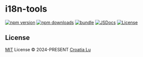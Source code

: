 # i18n-tools

[![npm version][npm-version-src]][npm-version-href]
[![npm downloads][npm-downloads-src]][npm-downloads-href]
[![bundle][bundle-src]][bundle-href]
[![JSDocs][jsdocs-src]][jsdocs-href]
[![License][license-src]][license-href]

## License

[MIT](./LICENSE) License © 2024-PRESENT [Croatia Lu](https://github.com/croatialu)

<!-- Badges -->

[npm-version-src]: https://img.shields.io/npm/v/@croatialu/i18n-tools?style=flat&colorA=080f12&colorB=1fa669
[npm-version-href]: https://npmjs.com/package/@croatialu/i18n-tools
[npm-downloads-src]: https://img.shields.io/npm/dm/@croatialu/i18n-tools?style=flat&colorA=080f12&colorB=1fa669
[npm-downloads-href]: https://npmjs.com/package/@croatialu/i18n-tools
[bundle-src]: https://img.shields.io/bundlephobia/minzip/@croatialu/i18n-tools?style=flat&colorA=080f12&colorB=1fa669&label=minzip
[bundle-href]: https://bundlephobia.com/result?p=@croatialu/i18n-tools
[license-src]: https://img.shields.io/github/license/antfu/@croatialu/i18n-tools.svg?style=flat&colorA=080f12&colorB=1fa669
[license-href]: https://github.com/antfu/@croatialu/i18n-tools/blob/main/LICENSE
[jsdocs-src]: https://img.shields.io/badge/jsdocs-reference-080f12?style=flat&colorA=080f12&colorB=1fa669
[jsdocs-href]: https://www.jsdocs.io/package/@croatialu/i18n-tools
